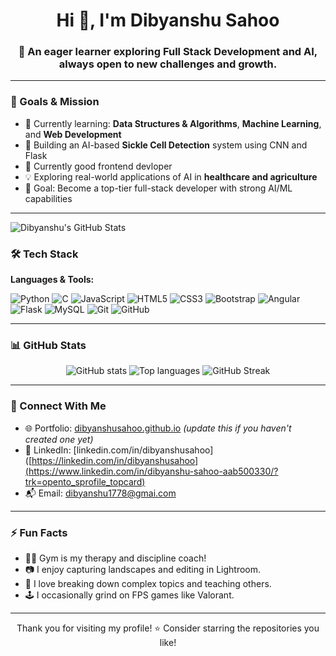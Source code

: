 <h1 align="center">Hi 👋, I'm Dibyanshu Sahoo</h1>
<h3 align="center">🚀 An eager learner exploring Full Stack Development and AI, always open to new challenges and growth.</h3>

---

### 🎯 Goals & Mission

- 🌱 Currently learning: **Data Structures & Algorithms**, **Machine Learning**, and **Web Development**
- 🤖 Building an AI-based **Sickle Cell Detection** system using CNN and Flask
- 🧠 Currently good frontend devloper
- 💡 Exploring real-world applications of AI in **healthcare and agriculture**
- 🎯 Goal: Become a top-tier full-stack developer with strong AI/ML capabilities

---
![Dibyanshu's GitHub Stats](https://github-readme-stats.vercel.app/api?username=Dibyanshu2312&show_icons=true&theme=radical)

### 🛠️ Tech Stack

**Languages & Tools:**

![Python](https://img.shields.io/badge/Python-3776AB?style=flat&logo=python&logoColor=white)
![C](https://img.shields.io/badge/C-00599C?style=flat&logo=c&logoColor=white)
![JavaScript](https://img.shields.io/badge/JavaScript-F7DF1E?style=flat&logo=javascript&logoColor=black)
![HTML5](https://img.shields.io/badge/HTML5-E34F26?style=flat&logo=html5&logoColor=white)
![CSS3](https://img.shields.io/badge/CSS3-1572B6?style=flat&logo=css3)
![Bootstrap](https://img.shields.io/badge/Bootstrap-563D7C?style=flat&logo=bootstrap)
![Angular](https://img.shields.io/badge/Angular-DD0031?style=flat&logo=angular&logoColor=white)
![Flask](https://img.shields.io/badge/Flask-000000?style=flat&logo=flask)
![MySQL](https://img.shields.io/badge/MySQL-4479A1?style=flat&logo=mysql)
![Git](https://img.shields.io/badge/Git-F05032?style=flat&logo=git)
![GitHub](https://img.shields.io/badge/GitHub-100000?style=flat&logo=github)

---

### 📊 GitHub Stats

<p align="center">
  <img src="https://github-readme-stats.vercel.app/api?username=dibyanshusahoo&show_icons=true&theme=radical" alt="GitHub stats" />
  <img src="https://github-readme-stats.vercel.app/api/top-langs/?username=dibyanshusahoo&layout=compact&theme=radical" alt="Top languages" />
  <img src="https://streak-stats.demolab.com?user=dibyanshusahoo&theme=radical" alt="GitHub Streak" />
</p>

---

### 🔗 Connect With Me

- 🌐 Portfolio: [dibyanshusahoo.github.io]([https://dibyanshusahoo.github.io](https://github.com/Dibyanshu2312)) *(update this if you haven't created one yet)*
- 💼 LinkedIn: [linkedin.com/in/dibyanshusahoo]([https://linkedin.com/in/dibyanshusahoo](https://www.linkedin.com/in/dibyanshu-sahoo-aab500330/?trk=opento_sprofile_topcard)
- 📬 Email: dibyanshu1778@gmai.com

---

### ⚡ Fun Facts

- 🏋️‍♂️ Gym is my therapy and discipline coach!
- 📷 I enjoy capturing landscapes and editing in Lightroom.
- 🧠 I love breaking down complex topics and teaching others.
- 🕹️ I occasionally grind on FPS games like Valorant.

---

<p align="center">Thank you for visiting my profile! ⭐ Consider starring the repositories you like!</p>
